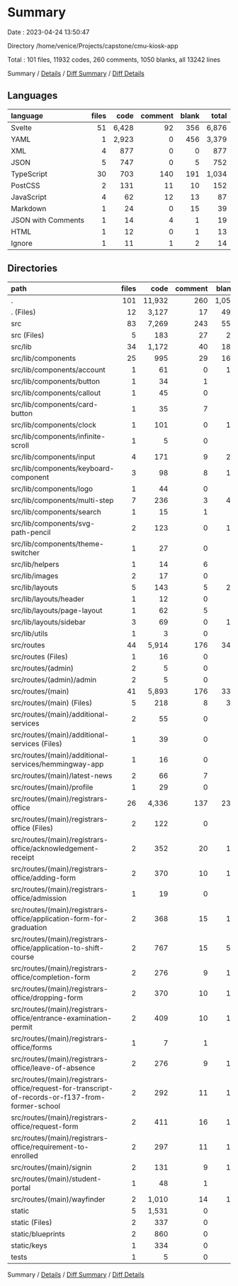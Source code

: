 # Summary

Date : 2023-04-24 13:50:47

Directory /home/venice/Projects/capstone/cmu-kiosk-app

Total : 101 files,  11932 codes, 260 comments, 1050 blanks, all 13242 lines

Summary / [Details](details.md) / [Diff Summary](diff.md) / [Diff Details](diff-details.md)

## Languages
| language | files | code | comment | blank | total |
| :--- | ---: | ---: | ---: | ---: | ---: |
| Svelte | 51 | 6,428 | 92 | 356 | 6,876 |
| YAML | 1 | 2,923 | 0 | 456 | 3,379 |
| XML | 4 | 877 | 0 | 0 | 877 |
| JSON | 5 | 747 | 0 | 5 | 752 |
| TypeScript | 30 | 703 | 140 | 191 | 1,034 |
| PostCSS | 2 | 131 | 11 | 10 | 152 |
| JavaScript | 4 | 62 | 12 | 13 | 87 |
| Markdown | 1 | 24 | 0 | 15 | 39 |
| JSON with Comments | 1 | 14 | 4 | 1 | 19 |
| HTML | 1 | 12 | 0 | 1 | 13 |
| Ignore | 1 | 11 | 1 | 2 | 14 |

## Directories
| path | files | code | comment | blank | total |
| :--- | ---: | ---: | ---: | ---: | ---: |
| . | 101 | 11,932 | 260 | 1,050 | 13,242 |
| . (Files) | 12 | 3,127 | 17 | 494 | 3,638 |
| src | 83 | 7,269 | 243 | 551 | 8,063 |
| src (Files) | 5 | 183 | 27 | 22 | 232 |
| src/lib | 34 | 1,172 | 40 | 189 | 1,401 |
| src/lib/components | 25 | 995 | 29 | 161 | 1,185 |
| src/lib/components/account | 1 | 61 | 0 | 12 | 73 |
| src/lib/components/button | 1 | 34 | 1 | 3 | 38 |
| src/lib/components/callout | 1 | 45 | 0 | 4 | 49 |
| src/lib/components/card-button | 1 | 35 | 7 | 5 | 47 |
| src/lib/components/clock | 1 | 101 | 0 | 12 | 113 |
| src/lib/components/infinite-scroll | 1 | 5 | 0 | 3 | 8 |
| src/lib/components/input | 4 | 171 | 9 | 28 | 208 |
| src/lib/components/keyboard-component | 3 | 98 | 8 | 17 | 123 |
| src/lib/components/logo | 1 | 44 | 0 | 3 | 47 |
| src/lib/components/multi-step | 7 | 236 | 3 | 49 | 288 |
| src/lib/components/search | 1 | 15 | 1 | 3 | 19 |
| src/lib/components/svg-path-pencil | 2 | 123 | 0 | 17 | 140 |
| src/lib/components/theme-switcher | 1 | 27 | 0 | 5 | 32 |
| src/lib/helpers | 1 | 14 | 6 | 4 | 24 |
| src/lib/images | 2 | 17 | 0 | 0 | 17 |
| src/lib/layouts | 5 | 143 | 5 | 22 | 170 |
| src/lib/layouts/header | 1 | 12 | 0 | 3 | 15 |
| src/lib/layouts/page-layout | 1 | 62 | 5 | 9 | 76 |
| src/lib/layouts/sidebar | 3 | 69 | 0 | 10 | 79 |
| src/lib/utils | 1 | 3 | 0 | 2 | 5 |
| src/routes | 44 | 5,914 | 176 | 340 | 6,430 |
| src/routes (Files) | 1 | 16 | 0 | 4 | 20 |
| src/routes/(admin) | 2 | 5 | 0 | 4 | 9 |
| src/routes/(admin)/admin | 2 | 5 | 0 | 4 | 9 |
| src/routes/(main) | 41 | 5,893 | 176 | 332 | 6,401 |
| src/routes/(main) (Files) | 5 | 218 | 8 | 39 | 265 |
| src/routes/(main)/additional-services | 2 | 55 | 0 | 8 | 63 |
| src/routes/(main)/additional-services (Files) | 1 | 39 | 0 | 5 | 44 |
| src/routes/(main)/additional-services/hemmingway-app | 1 | 16 | 0 | 3 | 19 |
| src/routes/(main)/latest-news | 2 | 66 | 7 | 7 | 80 |
| src/routes/(main)/profile | 1 | 29 | 0 | 7 | 36 |
| src/routes/(main)/registrars-office | 26 | 4,336 | 137 | 231 | 4,704 |
| src/routes/(main)/registrars-office (Files) | 2 | 122 | 0 | 7 | 129 |
| src/routes/(main)/registrars-office/acknowledgement-receipt | 2 | 352 | 20 | 16 | 388 |
| src/routes/(main)/registrars-office/adding-form | 2 | 370 | 10 | 16 | 396 |
| src/routes/(main)/registrars-office/admission | 1 | 19 | 0 | 3 | 22 |
| src/routes/(main)/registrars-office/application-form-for-graduation | 2 | 368 | 15 | 16 | 399 |
| src/routes/(main)/registrars-office/application-to-shift-course | 2 | 767 | 15 | 56 | 838 |
| src/routes/(main)/registrars-office/completion-form | 2 | 276 | 9 | 16 | 301 |
| src/routes/(main)/registrars-office/dropping-form | 2 | 370 | 10 | 16 | 396 |
| src/routes/(main)/registrars-office/entrance-examination-permit | 2 | 409 | 10 | 16 | 435 |
| src/routes/(main)/registrars-office/forms | 1 | 7 | 1 | 3 | 11 |
| src/routes/(main)/registrars-office/leave-of-absence | 2 | 276 | 9 | 16 | 301 |
| src/routes/(main)/registrars-office/request-for-transcript-of-records-or-f137-from-former-school | 2 | 292 | 11 | 16 | 319 |
| src/routes/(main)/registrars-office/request-form | 2 | 411 | 16 | 16 | 443 |
| src/routes/(main)/registrars-office/requirement-to-enrolled | 2 | 297 | 11 | 18 | 326 |
| src/routes/(main)/signin | 2 | 131 | 9 | 19 | 159 |
| src/routes/(main)/student-portal | 1 | 48 | 1 | 5 | 54 |
| src/routes/(main)/wayfinder | 2 | 1,010 | 14 | 16 | 1,040 |
| static | 5 | 1,531 | 0 | 3 | 1,534 |
| static (Files) | 2 | 337 | 0 | 2 | 339 |
| static/blueprints | 2 | 860 | 0 | 0 | 860 |
| static/keys | 1 | 334 | 0 | 1 | 335 |
| tests | 1 | 5 | 0 | 2 | 7 |

Summary / [Details](details.md) / [Diff Summary](diff.md) / [Diff Details](diff-details.md)